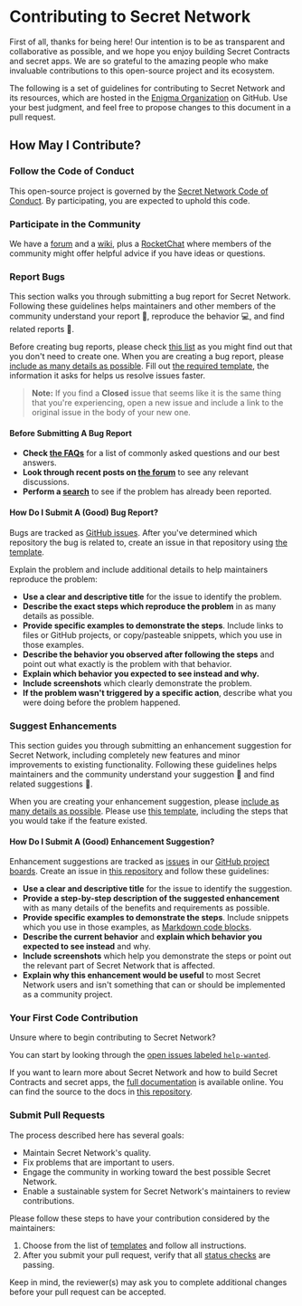 # Contributing to Secret Network

First of all, thanks for being here! Our intention is to be as transparent and collaborative as possible, and we hope you enjoy building Secret Contracts and secret apps. We are so grateful to the amazing people who make invaluable contributions to this open-source project and its ecosystem.

The following is a set of guidelines for contributing to Secret Network and its resources, which are hosted in the [Enigma Organization](https://github.com/enigmampc) on GitHub. Use your best judgment, and feel free to propose changes to this document in a pull request.

## How May I Contribute?

### Follow the Code of Conduct

This open-source project is governed by the [Secret Network Code of Conduct](https://github.com/enigmampc/SecretNetwork/blob/master/CODE_OF_CONDUCT.md). By participating, you are expected to uphold this code.

### Participate in the Community

We have a [forum](https://forum.scrt.network) and a [wiki](https://learn.scrt.network), plus a [RocketChat](https://chat.scrt.network) where members of the community might offer helpful advice if you have ideas or questions.

### Report Bugs

This section walks you through submitting a bug report for Secret Network. Following these guidelines helps maintainers and other members of the community understand your report :pencil:, reproduce the behavior :computer:, and find related reports :mag_right:.

Before creating bug reports, please check [this list](#before-submitting-a-bug-report) as you might find out that you don't need to create one. When you are creating a bug report, please [include as many details as possible](#how-do-i-submit-a-good-bug-report). Fill out [the required template](ISSUE_TEMPLATES/bug_report.md), the information it asks for helps us resolve issues faster.

> **Note:** If you find a **Closed** issue that seems like it is the same thing that you're experiencing, open a new issue and include a link to the original issue in the body of your new one.

#### Before Submitting A Bug Report

- **Check [the FAQs](https://learn.scrt.network/questions)** for a list of commonly asked questions and our best answers.
- **Look through recent posts on [the forum](https://forum.scrt.network)** to see any relevant discussions.
- **Perform a [search](https://github.com/search?q=+is%3Aissue+user%3Aenigmampc)** to see if the problem has already been reported.

#### How Do I Submit A (Good) Bug Report?

Bugs are tracked as [GitHub issues](https://guides.github.com/features/issues/). After you've determined which repository the bug is related to, create an issue in that repository using [the template](ISSUE_TEMPLATES/bug_report.md).

Explain the problem and include additional details to help maintainers reproduce the problem:

- **Use a clear and descriptive title** for the issue to identify the problem.
- **Describe the exact steps which reproduce the problem** in as many details as possible.
- **Provide specific examples to demonstrate the steps**. Include links to files or GitHub projects, or copy/pasteable snippets, which you use in those examples.
- **Describe the behavior you observed after following the steps** and point out what exactly is the problem with that behavior.
- **Explain which behavior you expected to see instead and why.**
- **Include screenshots** which clearly demonstrate the problem.
- **If the problem wasn't triggered by a specific action**, describe what you were doing before the problem happened.

### Suggest Enhancements

This section guides you through submitting an enhancement suggestion for Secret Network, including completely new features and minor improvements to existing functionality. Following these guidelines helps maintainers and the community understand your suggestion :pencil: and find related suggestions :mag_right:.

When you are creating your enhancement suggestion, please [include as many details as possible](#how-do-i-submit-a-good-enhancement-suggestion). Please use [this template](ISSUE_TEMPLATES/feature_request.md), including the steps that you would take if the feature existed.

#### How Do I Submit A (Good) Enhancement Suggestion?

Enhancement suggestions are tracked as [issues](https://guides.github.com/features/issues) in our [GitHub project boards](https://github.com/enigmampc/SecretNetwork/projects). Create an issue in [this repository](https://github.com/enigmampc/SecretNetwork) and follow these guidelines:

- **Use a clear and descriptive title** for the issue to identify the suggestion.
- **Provide a step-by-step description of the suggested enhancement** with as many details of the benefits and requirements as possible.
- **Provide specific examples to demonstrate the steps**. Include snippets which you use in those examples, as [Markdown code blocks](https://help.github.com/articles/markdown-basics/#multiple-lines).
- **Describe the current behavior** and **explain which behavior you expected to see instead** and why.
- **Include screenshots** which help you demonstrate the steps or point out the relevant part of Secret Network that is affected.
- **Explain why this enhancement would be useful** to most Secret Network users and isn't something that can or should be implemented as a community project.

### Your First Code Contribution

Unsure where to begin contributing to Secret Network?

You can start by looking through the [open issues labeled `help-wanted`](https://github.com/enigmampc/SecretNetwork/issues?q=is%3Aissue+is%3Aopen+label%3A%22help+wanted%22+).

If you want to learn more about Secret Network and how to build Secret Contracts and secret apps, the [full documentation](https://build.scrt.network) is available online. You can find the source to the docs in [this repository](https://github.com/enigmampc/SecretNetwork/docs).

### Submit Pull Requests

The process described here has several goals:

- Maintain Secret Network's quality.
- Fix problems that are important to users.
- Engage the community in working toward the best possible Secret Network.
- Enable a sustainable system for Secret Network's maintainers to review contributions.

Please follow these steps to have your contribution considered by the maintainers:

1. Choose from the list of [templates](PULL_REQUEST_TEMPLATES/PULL_REQUEST_TEMPLATE.md) and follow all instructions.
2. After you submit your pull request, verify that all [status checks](https://help.github.com/articles/about-status-checks) are passing.

Keep in mind, the reviewer(s) may ask you to complete additional changes before your pull request can be accepted.
